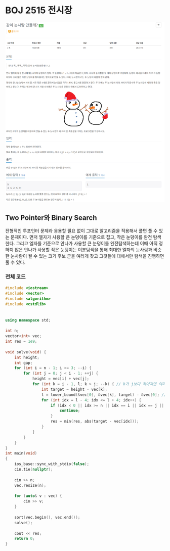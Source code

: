 # BOJ 2515 전시장

![예시 이미지](https://github.com/PNU-PULSE/2022-Spring/blob/main/Two_Pointers/BOJ_20366/1.png)

## Two Pointer와 Binary Search

전형적인 투포인터 문제라 응용할 필요 없이 그대로 알고리즘을 적용해서 풀면 풀 수 있는 문제이다.
먼저 엘자가 사용할 큰 눈덩이를 기준으로 잡고, 작은 눈덩이를 완전 탐색한다.
그리고 엘자를 기준으로 안나가 사용할 큰 눈덩이를 완전탐색하는데 
이때 아직 정하지 않은 안나가 사용할 작은 눈덩이는 이분탐색을 통해 
최대한 엘자의 눈사람과 비슷한 눈사람이 될 수 있는 크기 후보 군을 여러개 찾고
그것들에 대해서만 탐색을 진행하면 풀 수 있다.

### 전체 코드

```C++
#include <iostream>
#include <vector>
#include <algorithm>
#include <cstdlib>


using namespace std;

int n;
vector<int> vec;
int res = 1e9;

void solve(void) {
	int height;
	int gap;
	for (int i = n - 1; i >= 3; --i) {
		for (int j = 0; j < i - 1; ++j) {
			height = vec[i] + vec[j];
			for (int k = i - 1, l; k > j; --k) { // k가 j보다 작아지면 의미 x
				int target = height - vec[k];
				l = lower_bound(&vec[0], &vec[k], target) - &vec[0]; // vec[k] + vec[l] <=> height
				for (int idx = l - 4; idx <= l + 4; idx++) {
					if (idx < 0 || idx >= n || idx == i || idx == j || idx == k) {
						continue;
					}
					res = min(res, abs(target - vec[idx]));
				}
			}
		}
	}
}
int main(void)
{
	ios_base::sync_with_stdio(false);
	cin.tie(nullptr);

	cin >> n;
	vec.resize(n);

	for (auto& v : vec) {
		cin >> v;
	}

	sort(vec.begin(), vec.end());
	solve();

	cout << res;
	return 0;
}